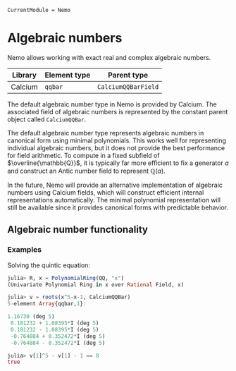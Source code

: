 ```@meta
CurrentModule = Nemo
```

# Algebraic numbers

Nemo allows working with exact real and complex algebraic numbers.

 Library        | Element type  | Parent type
----------------|---------------|--------------------
Calcium         | `qqbar`       | `CalciumQQBarField`

The default algebraic number type in Nemo is provided by Calcium. The
associated field of algebraic numbers is represented by the constant
parent object called `CalciumQQBar`.

The default algebraic number type represents algebraic numbers
in canonical form using minimal polynomials. This works well for representing
individual algebraic numbers, but it does not provide the best
performance for field arithmetic.
To compute in a fixed subfield of $\overline{\mathbb{Q}}$,
it is typically far more efficient to fix a generator $a$
and construct an Antic number field to represent $\mathbb{Q}(a)$.

In the future, Nemo will provide an alternative implementation
of algebraic numbers using Calcium fields, which will construct
efficient internal representations automatically.
The minimal polynomial representation will still be available
since it provides canonical forms with predictable behavior.

## Algebraic number functionality

### Examples

Solving the quintic equation:

```julia
julia> R, x = PolynomialRing(QQ, "x")
(Univariate Polynomial Ring in x over Rational Field, x)

julia> v = roots(x^5-x-1, CalciumQQBar)
5-element Array{qqbar,1}:

1.16730 (deg 5)
 0.181232 + 1.08395*I (deg 5)
 0.181232 - 1.08395*I (deg 5)
 -0.764884 + 0.352472*I (deg 5)
 -0.764884 - 0.352472*I (deg 5)

julia> v[1]^5 - v[1] - 1 == 0
true
```

